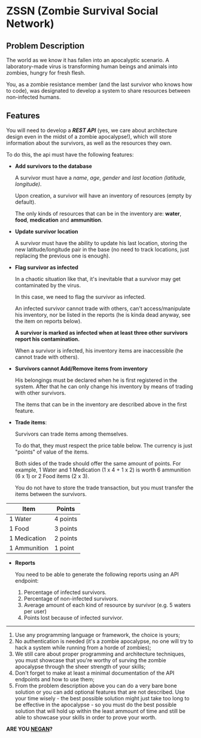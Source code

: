 # ZSSN (Zombie Survival Social Network)

## Problem Description

The world as we know it has fallen into an apocalyptic scenario. A laboratory-made virus is transforming human beings and animals into zombies, hungry for fresh flesh.

You, as a zombie resistance member (and the last survivor who knows how to code), was designated to develop a system to share resources between non-infected humans.

## Features

You will need to develop a ***REST API*** (yes, we care about architecture design even in the midst of a zombie apocalypse!), which will store information about the survivors, as well as the resources they own.

To do this, the api must have the following features:

- **Add survivors to the database**

  A survivor must have a *name*, *age*, *gender* and *last location (latitude, longitude)*.

  Upon creation, a survivor will have an inventory of resources (empty by default).

  The only kinds of resources that can be in the inventory are: **water**, **food**, **medication** and **ammunition**.

- **Update survivor location**

  A survivor must have the ability to update his last location, storing the new latitude/longitude pair in the base (no need to track locations, just replacing the previous one is enough).

- **Flag survivor as infected**

  In a chaotic situation like that, it's inevitable that a survivor may get contaminated by the virus.

  In this case, we need to flag the survivor as infected.

  An infected survivor cannot trade with others, can't access/manipulate his inventory, nor be listed in the reports (he is kinda dead anyway, see the item on reports below).

  **A survivor is marked as infected when at least three other survivors report his contamination.**

  When a survivor is infected, his inventory items are inaccessible (he cannot trade with others).

- **Survivors cannot Add/Remove items from inventory**

  His belongings must be declared when he is first registered in the system. After that he can only change his inventory by means of trading with other survivors.

  The items that can be in the inventory are described above in the first feature.

- **Trade items**:

  Survivors can trade items among themselves.

  To do that, they must respect the price table below. The currency is just "points" of value of the items.

  Both sides of the trade should offer the same amount of points. For example, 1 Water and 1 Medication (1 x 4 + 1 x 2) is worth 6 ammunition (6 x 1) or 2 Food items (2 x 3).

  You do not have to store the trade transaction, but you must transfer the items between the survivors.

| Item         | Points   |
|--------------|----------|
| 1 Water      | 4 points |
| 1 Food       | 3 points |
| 1 Medication | 2 points |
| 1 Ammunition | 1 point  |

- **Reports**

  You need to be able to generate the following reports using an API endpoint:

    1. Percentage of infected survivors.
    1. Percentage of non-infected survivors.
    3. Average amount of each kind of resource by survivor (e.g. 5 waters per user)
    4. Points lost because of infected survivor.

---------------------------------------

1. Use any programming language or framework, the choice is yours;
2. No authentication is needed (it's a zombie apocalypse, no one will try to hack a system while running from a horde of zombies);
3. We still care about proper programming and architecture techniques, you must showcase that you're worthy of surving the zombie apocalypse through the sheer strength of your skills;
4. Don't forget to make at least a minimal documentation of the API endpoints and how to use them;
5. From the problem description above you can do a very bare bone solution or you can add optional features that are not described. Use your time wisely - the best possible solution might just take too long to be effective in the apocalypse - so you must do the best possible solution that will hold up within the least ammount of time and still be able to showcase your skills in order to prove your worth.

**ARE YOU [NEGAN](https://en.wikipedia.org/wiki/Negan)?**

